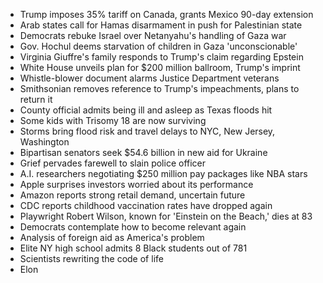 - Trump imposes 35% tariff on Canada, grants Mexico 90-day extension
- Arab states call for Hamas disarmament in push for Palestinian state
- Democrats rebuke Israel over Netanyahu's handling of Gaza war
- Gov. Hochul deems starvation of children in Gaza 'unconscionable'
- Virginia Giuffre's family responds to Trump's claim regarding Epstein
- White House unveils plan for $200 million ballroom, Trump's imprint
- Whistle-blower document alarms Justice Department veterans
- Smithsonian removes reference to Trump's impeachments, plans to return it
- County official admits being ill and asleep as Texas floods hit
- Some kids with Trisomy 18 are now surviving
- Storms bring flood risk and travel delays to NYC, New Jersey, Washington
- Bipartisan senators seek $54.6 billion in new aid for Ukraine
- Grief pervades farewell to slain police officer
- A.I. researchers negotiating $250 million pay packages like NBA stars
- Apple surprises investors worried about its performance
- Amazon reports strong retail demand, uncertain future
- CDC reports childhood vaccination rates have dropped again
- Playwright Robert Wilson, known for 'Einstein on the Beach,' dies at 83
- Democrats contemplate how to become relevant again
- Analysis of foreign aid as America's problem
- Elite NY high school admits 8 Black students out of 781
- Scientists rewriting the code of life
- Elon